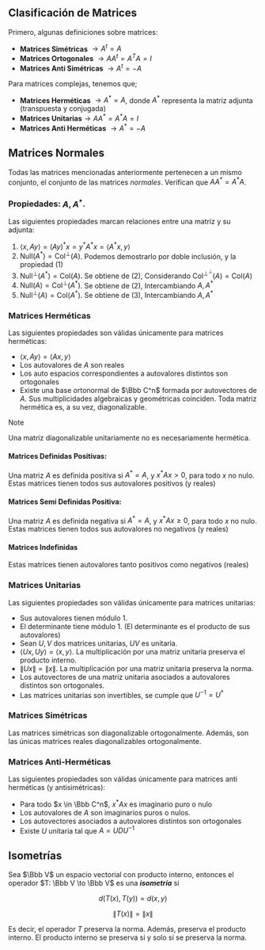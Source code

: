 ## Clasificación de Matrices

Primero, algunas definiciones sobre matrices:

- **Matrices Simétricas** $\to A^t = A$
- **Matrices Ortogonales** $\to A A^t = A^T A = I$
- **Matrices Anti Simétricas** $\to A^t = -A$

Para matrices complejas, tenemos que;

- **Matrices Herméticas** $\to A^* = A$, donde $A^*$ representa la matriz adjunta (transpuesta y conjugada)
- **Matrices Unitarias**$\to A A^* = A^* A = I$
- **Matrices Anti Herméticas** $\to A^* = -A$

## Matrices Normales

Todas las matrices mencionadas anteriormente pertenecen a un mismo conjunto, el conjunto de las matrices *normales*. Verifican que $A A^* = A^* A$.

### Propiedades: $A, A^*$.

Las siguientes propiedades marcan relaciones entre una matriz y su adjunta:

1. $\langle x, Ay \rangle =(Ay)^*x = y^*A^*x = \langle A^*x, y\rangle$
2. $\text{Null}(A^*) = \text{Col}^\perp(A)$. Podemos demostrarlo por doble inclusión, y la propiedad $(1)$
3. $\text{Null}^\perp(A^*) = \text{Col}(A)$. Se obtiene de $(2)$, Considerando $\text{Col}^{\perp^\perp}(A) = \text{Col}(A)$
4. $\text{Null}(A) = \text{Col}^\perp(A^*)$. Se obtiene de $(2)$, Intercambiando $A, A^*$
5. $\text{Null}^\perp(A) = \text{Col}(A^*)$. Se obtiene de $(3)$, Intercambiando $A, A^*$

### Matrices Herméticas

Las siguientes propiedades son válidas únicamente para matrices herméticas:

- $\langle x, Ay \rangle =\langle Ax, y\rangle$
- Los autovalores de $A$ son reales
- Los auto espacios correspondientes a autovalores distintos son ortogonales
- Existe una base ortonormal de $\Bbb C^n$ formada por autovectores de $A$. Sus multiplicidades algebraicas y geométricas coinciden. Toda matriz hermética es, a su vez, diagonalizable.

> [!note]
> Una matriz diagonalizable unitariamente no es necesariamente hermética.

#### Matrices Definidas Positivas:

Una matriz $A$ es definida positiva si $A^* = A$, y $x^* Ax > 0$, para todo $x$ no nulo. Estas matrices tienen todos sus autovalores positivos (y reales)

#### Matrices Semi Definidas Positiva:

Una matriz $A$ es definida negativa si $A^* = A$, y $x^* Ax \geq 0$, para todo $x$ no nulo. Estas matrices tienen todos sus autovalores no negativos (y reales)

#### Matrices Indefinidas

Estas matrices tienen autovalores tanto positivos como negativos (reales)

### Matrices Unitarias

Las siguientes propiedades son válidas únicamente para matrices unitarias:

- Sus autovalores tienen módulo $1$.
- El determinante tiene módulo $1$. (El determinante es el producto de sus autovalores)
- Sean $U,V$ dos matrices unitarias, $UV$ es unitaria.
- $\langle Ux, Uy \rangle = \langle x, y\rangle$. La multiplicación por una matriz unitaria preserva el producto interno.
- $\|Ux\| = \|x\|$. La multiplicación por una matriz unitaria preserva la norma.
- Los autovectores de una matriz unitaria asociados a autovalores distintos son ortogonales.
- Las matrices unitarias son invertibles, se cumple que $U^{-1} = U^*$

### Matrices Simétricas

Las matrices simétricas son diagonalizable ortogonalmente. Además, son las únicas matrices reales diagonalizables ortogonalmente.

### Matrices Anti-Herméticas

Las siguientes propiedades son válidas únicamente para matrices anti herméticas (y antisimétricas):

- Para todo $x \in \Bbb C^n$, $x^* A x$ es imaginario puro o nulo
- Los autovalores de $A$ son imaginarios puros o nulos.
- Los autovectores asociados a autovalores distintos son ortogonales
- Existe $U$ unitaria tal que $A = U DU^{-1}$

## Isometrías

Sea $\Bbb V$ un espacio vectorial con producto interno, entonces el operador $T: \Bbb V \to \Bbb V$ es una ***isometría*** si

$$
d(T(x), T(y)) = d(x,y)
$$

$$
\|T(x)\| = \|x\|
$$

Es decir, el operador $T$ preserva la norma. Además, preserva el producto interno. El producto interno se preserva si y solo si se preserva la norma.
